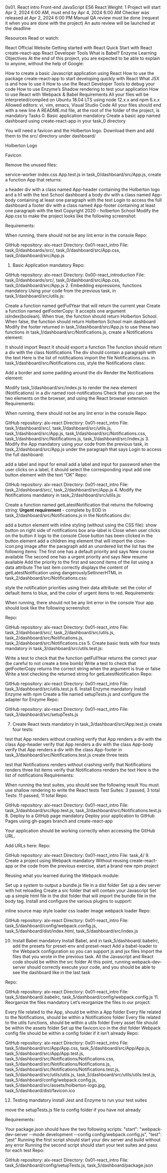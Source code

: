 0x01. React intro
Front-end
JavaScript
ES6
React
 Weight: 1
 Project will start Apr 2, 2024 6:00 AM, must end by Apr 4, 2024 6:00 AM
 Checker was released at Apr 2, 2024 6:00 PM
 Manual QA review must be done (request it when you are done with the project)
 An auto review will be launched at the deadline


Resources
Read or watch:

React Official Website
Getting started with React
Quick Start with React
create-react-app
React Developer Tools
What is Babel?
Enzyme
Learning Objectives
At the end of this project, you are expected to be able to explain to anyone, without the help of Google:

How to create a basic Javascript application using React
How to use the package create-react-app to start developing quickly with React
What JSX is and how to use it
How to use the React Developer Tools to debug your code
How to use Enzyme’s Shadow rendering to test your application
How to use React with Webpack & Babel
Requirements
All your files will be interpreted/compiled on Ubuntu 18.04 LTS using node 12.x.x and npm 6.x.x
Allowed editors: vi, vim, emacs, Visual Studio Code
All your files should end with a new line
A README.md file, at the root of the folder of the project, is mandatory
Tasks
0. Basic application
mandatory
Create a basic app named dashboard using create-react-app in your task_0 directory

You will need a favicon and the Holberton logo. Download them and add them to the src/ directory under dashboard/

Holberton Logo



Favicon



Remove the unused files:

service-worker
index.css
App.test.js
in task_0/dashboard/src/App.js, create a function App that returns:

a header div with a class named App-header containing the Holberton logo and a h1 with the text School dashboard
a body div with a class named App-body containing at least one paragraph with the text Login to access the full dashboard
a footer div with a class named App-footer containing at least one paragraph with the text Copyright 2020 - holberton School
Modify the App.css to make the project looks like the following screenshot:



Requirements:

When running, there should not be any lint error in the console
Repo:

GitHub repository: alx-react
Directory: 0x01-react_intro
File: task_0/dashboards/src/, task_0/dashboard/src/App.css, task_0/dashboard/src/App.js
 
1. Basic Application
mandatory
Repo:

GitHub repository: alx-react
Directory: 0x00-react_introduction
File: task_0/dashboards/src/, task_0/dashboard/src/App.css, task_0/dashboard/src/App.js
2. Embedding expressions, functions
mandatory
Using your code from the previous task, in task_1/dashboard/src/utils.js:

Create a function named getFullYear that will return the current year
Create a function named getFooterCopy:
It accepts one argument isIndex(boolean). When true, the function should return Holberton School. When false, the function should return Holberton School main dashboard
Modify the footer returned in task_1/dashboard/src/App.js to use these two functions
in task_1/dashboard/src/Notifications.js, create a Notifications element:

It should import React
It should export a function
The function should return a div with the class Notifications
The div should contain a paragraph with the text Here is the list of notifications
import the file Notifications.css.
in task_1/dashboard/src/Notifications.css, style the Notifications class:

Add a border and some padding around the div
Render the Notifications element:

Modify task_1/dashboard/src/index.js to render the new element (Notifications) in a div named root-notifications
Check that you can see the two elements on the browser, and using the React browser extension
Requirements:

When running, there should not be any lint error in the console
Repo:

GitHub repository: alx-react
Directory: 0x01-react_intro
File: task_1/dashboard/src/, task_1/dashboard/src/utils.js, task_1/dashboard/src/App.js, task_1/dashboard/src/Notifications.css, task_1/dashboard/src/Notifications.js, task_1/dashboard/src/index.js
3. Modify the App
mandatory
using your code from the previous task, in task_2/dashboard/src/App.js under the paragraph that says Login to access the full dashboard:

add a label and input for email
add a label and input for password
when the user clicks on a label, it should select the corresponding input
add one button element with the text “OK”
Repo:

GitHub repository: alx-react
Directory: 0x01-react_intro
File: task_2/dashboard/src/, task_2/dashboard/src/App.js
4. Modify the Notifications
mandatory
in task_2/dashboard/src/utils.js:

Create a function named getLatestNotification that returns the following string: <strong>Urgent requirement</strong> - complete by EOD
in task_2/dashboard/src/Notifications.js in the Notifications div:

add a button element with inline styling (without using the CSS file):
show button on right side of notifications box
aria-label is Close
when user clicks on the button it logs to the console Close button has been clicked
in the button element add a children img element that will import the close-icon.png image
after the paragraph add an unordered list
the list has the following items:
The first one has a default priority and says New course available
The second one has a urgent priority and says New resume available
Add the priority to the first and second items of the list using a data attribute
The last item correctly displays the content of getLatestNotification using dangerouslySetInnerHTML
in task_2/dashboard/src/Notifications.css:

style the notification priorities using their data attribute: set the color of default items to blue, and the color of urgent items to red.
Requirements:

When running, there should not be any lint error in the console
Your app should look like the following screenshot:


Repo:

GitHub repository: alx-react
Directory: 0x01-react_intro
File: task_2/dashboard/src/, task_2/dashboard/src/utils.js, task_2/dashboard/src/Notifications.js, task_2/dashboard/src/Notifications.css
5. Create basic tests with four tests
mandatory
in task_3/dashboard/src/utils.test.js:

Write a test to check that the function getFullYear returns the correct year (be careful to not create a time bomb)
Write a test to check that getFooterCopy returns the correct string when the argument is true or false
Write a test checking the returned string for getLatestNotification
Repo:

GitHub repository: alx-react
Directory: 0x01-react_intro
File: task_3/dashboard/src/utils.test.js
6. Install Enzyme
mandatory
Install Enzyme with npm
Create a file named setupTests.js and configure the adapter for Enzyme
Repo:

GitHub repository: alx-react
Directory: 0x01-react_intro
File: task_3/dashboard/src/setupTests.js
 
7. Create React tests
mandatory
in task_3/dashboard/src/App.test.js create four tests:

test that App renders without crashing
verify that App renders a div with the class App-header
verify that App renders a div with the class App-body
verify that App renders a div with the class App-footer
in task_3/dashboard/src/Notifications.test.js create three tests

test that Notifications renders without crashing
verify that Notifications renders three list items
verify that Notifications renders the text Here is the list of notifications
Requirements:

When running the test suites, you should see the following result
You must use shallow rendering to write the React tests
Test Suites: 3 passed, 3 total
Tests: 11 passed, 11 total
Repo:

GitHub repository: alx-react
Directory: 0x01-react_intro
File: task_3/dashboard/src/App.test.js, task_3/dashboard/src/Notifications.test.js
8. Deploy to a GitHub page
mandatory
Deploy your application to GitHub Pages using gh-pages branch and create-react-app

Your application should be working correctly when accessing the GitHub URL.

Add URLs here:
Repo:

GitHub repository: alx-react
Directory: 0x01-react_intro
File: task_4/
9. Create a project using Webpack
mandatory
Without reusing create-react-app or the code from the previous exercise, start a brand new npm project

Reusing what you learned during the Webpack module:

Set up a system to output a bundle.js file in a dist folder
Set up a dev server with hot reloading
Create a src folder that will contain your Javascript
Set up a simple html file in the dist folder that will import the bundle file in the body tag.
Install and configure the various plugins to support:

inline source map
style loader
css loader
image webpack loader
Repo:

GitHub repository: alx-react
Directory: 0x01-react_intro
File: task_5/dashboard/config/webpack.config.js, task_5/dashboard/dist/index.html, task_5/dashboard/src/index.js
 
10. Install Babel
mandatory
Install Babel, and in task_5/dashboard/.babelrc, add the presets for preset-env and preset-react
Add a babel-loader to the Webpack configuration so you can support js and jsx files
Import the files that you wrote in the previous task. All the Javascript and React code should be within the src folder
At this point, running webpack-dev-server should correctly execute your code, and you should be able to see the dashboard like in the last task

Repo:

GitHub repository: alx-react
Directory: 0x01-react_intro
File: task_5/dashboard/.babelrc, task_5/dashboard/config/webpack.config.js
11. Reorganize the files
mandatory
Let’s reorganize the files in our project:

Every file related to the App, should be within a App folder
Every file related to the Notifications, should be within a Notifications folder
Every file related to the utils functions, should be within a utils folder
Every asset file should be within the assets folder
Set up the favicon.ico in the dist folder
Webpack config file should be within a config folder if it isn’t already
Repo:

GitHub repository: alx-react
Directory: 0x01-react_intro
File: task_5/dashboard/src/App/App.css, task_5/dashboard/src/App/App.js, task_5/dashboard/src/App/App.test.js, task_5/dashboard/src/Notifications/Notifications.css, task_5/dashboard/src/Notifications/Notifications.js, task_5/dashboard/src/Notifications/Notifications.test.js, task_5/dashboard/src/utils/utils.js, task_5/dashboard/src/utils/utils.test.js, task_5/dashboard/config/webpack.config.js, task_5/dashboard/src/assets/holberton-logo.jpg, task_5/dashboard/dist/favicon.ico
 
12. Testing
mandatory
Install Jest and Enzyme to run your test suites

move the setupTests.js file to config folder if you have not already

Requirements:

Your package.json should have the two following scripts:
    "start": "webpack-dev-server --mode development --config config/webpack.config.js",
    "test": "jest"
Running the first script should start your dev server and build without any error
Running the second script should start your test suites and pass for each test
Repo:

GitHub repository: alx-react
Directory: 0x01-react_intro
File: task_5/dashboard/config/setupTests.js, task_5/dashboard/package.json